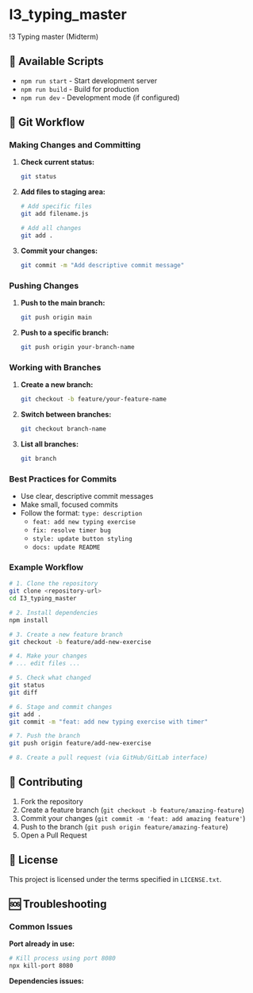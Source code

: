# I3_typing_master
!3 Typing master (Midterm)

## 🔧 Available Scripts
- `npm run start` - Start development server
- `npm run build` - Build for production
- `npm run dev` - Development mode (if configured)

## 📝 Git Workflow

### Making Changes and Committing

1. **Check current status:**
   ```bash
   git status
   ```

2. **Add files to staging area:**
   ```bash
   # Add specific files
   git add filename.js
   
   # Add all changes
   git add .
   ```

3. **Commit your changes:**
   ```bash
   git commit -m "Add descriptive commit message"
   ```

### Pushing Changes

1. **Push to the main branch:**
   ```bash
   git push origin main
   ```

2. **Push to a specific branch:**
   ```bash
   git push origin your-branch-name
   ```

### Working with Branches

1. **Create a new branch:**
   ```bash
   git checkout -b feature/your-feature-name
   ```

2. **Switch between branches:**
   ```bash
   git checkout branch-name
   ```

3. **List all branches:**
   ```bash
   git branch
   ```

### Best Practices for Commits

- Use clear, descriptive commit messages
- Make small, focused commits
- Follow the format: `type: description`
  - `feat: add new typing exercise`
  - `fix: resolve timer bug`
  - `style: update button styling`
  - `docs: update README`

### Example Workflow
```bash
# 1. Clone the repository
git clone <repository-url>
cd I3_typing_master

# 2. Install dependencies
npm install

# 3. Create a new feature branch
git checkout -b feature/add-new-exercise

# 4. Make your changes
# ... edit files ...

# 5. Check what changed
git status
git diff

# 6. Stage and commit changes
git add .
git commit -m "feat: add new typing exercise with timer"

# 7. Push the branch
git push origin feature/add-new-exercise

# 8. Create a pull request (via GitHub/GitLab interface)
```

## 🤝 Contributing

1. Fork the repository
2. Create a feature branch (`git checkout -b feature/amazing-feature`)
3. Commit your changes (`git commit -m 'feat: add amazing feature'`)
4. Push to the branch (`git push origin feature/amazing-feature`)
5. Open a Pull Request

## 📄 License
This project is licensed under the terms specified in `LICENSE.txt`.

## 🆘 Troubleshooting

### Common Issues

**Port already in use:**
```bash
# Kill process using port 8080
npx kill-port 8080
```

**Dependencies issues:**